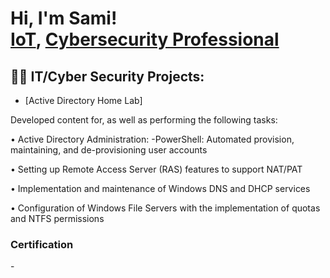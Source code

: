 <h1>Hi, I'm Sami! <br/><a href="https://github.com/joshmadakor1"> IoT</a>, <a href="https://www.linkedin.com/in/joshmadakor/">Cybersecurity Professional</a> <a href="https://www.youtube.com/c/joshmadakor"></a></h1>

<h2>👨‍💻 IT/Cyber Security Projects:</h2>


  - [Active Directory Home Lab]
    
Developed content for, as well as performing the following tasks:

• Active Directory Administration:
  -PowerShell: Automated provision, maintaining, and de-provisioning user accounts
  
• Setting up Remote Access Server (RAS) features to support NAT/PAT

• Implementation and maintenance of Windows DNS and DHCP services

• Configuration of Windows File Servers with the implementation of quotas and NTFS permissions

<h3> Certification</h3>
- 



